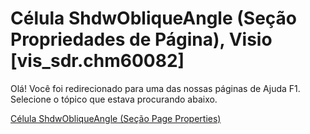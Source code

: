 
# Célula ShdwObliqueAngle (Seção Propriedades de Página), Visio [vis_sdr.chm60082]

Olá! Você foi redirecionado para uma das nossas páginas de Ajuda F1. Selecione o tópico que estava procurando abaixo.

[Célula ShdwObliqueAngle (Seção Page Properties)](http://msdn.microsoft.com/library/2e0b9754-3e3b-3a26-4e1a-e09102055c20%28Office.15%29.aspx)
